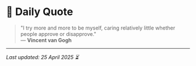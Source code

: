 # 📜 Daily Quote

> "I try more and more to be myself, caring relatively little whether people approve or disapprove."  
> — **Vincent van Gogh**

---

_Last updated: 25 April 2025 ⏳_
